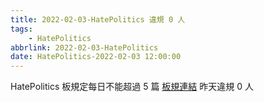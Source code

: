 ```yaml
---
title: 2022-02-03-HatePolitics 違規 0 人
tags:
    - HatePolitics
abbrlink: 2022-02-03-HatePolitics
date: HatePolitics-2022-02-03 12:00:00
---
```

HatePolitics 板規定每日不能超過 5 篇 [板規連結](https://www.ptt.cc/bbs/HatePolitics/M.1617115262.A.D60.html)
昨天違規 0 人
